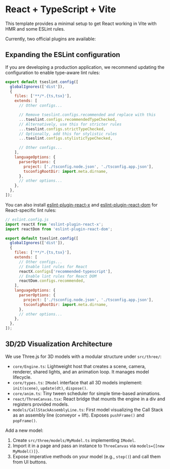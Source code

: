 # React + TypeScript + Vite

This template provides a minimal setup to get React working in Vite with HMR and some ESLint rules.

Currently, two official plugins are available:

## Expanding the ESLint configuration

If you are developing a production application, we recommend updating the configuration to enable type-aware lint rules:

```js
export default tseslint.config([
  globalIgnores(['dist']),
  {
    files: ['**/*.{ts,tsx}'],
    extends: [
      // Other configs...

      // Remove tseslint.configs.recommended and replace with this
      ...tseslint.configs.recommendedTypeChecked,
      // Alternatively, use this for stricter rules
      ...tseslint.configs.strictTypeChecked,
      // Optionally, add this for stylistic rules
      ...tseslint.configs.stylisticTypeChecked,

      // Other configs...
    ],
    languageOptions: {
      parserOptions: {
        project: ['./tsconfig.node.json', './tsconfig.app.json'],
        tsconfigRootDir: import.meta.dirname,
      },
      // other options...
    },
  },
]);
```

You can also install [eslint-plugin-react-x](https://github.com/Rel1cx/eslint-react/tree/main/packages/plugins/eslint-plugin-react-x) and [eslint-plugin-react-dom](https://github.com/Rel1cx/eslint-react/tree/main/packages/plugins/eslint-plugin-react-dom) for React-specific lint rules:

```js
// eslint.config.js
import reactX from 'eslint-plugin-react-x';
import reactDom from 'eslint-plugin-react-dom';

export default tseslint.config([
  globalIgnores(['dist']),
  {
    files: ['**/*.{ts,tsx}'],
    extends: [
      // Other configs...
      // Enable lint rules for React
      reactX.configs['recommended-typescript'],
      // Enable lint rules for React DOM
      reactDom.configs.recommended,
    ],
    languageOptions: {
      parserOptions: {
        project: ['./tsconfig.node.json', './tsconfig.app.json'],
        tsconfigRootDir: import.meta.dirname,
      },
      // other options...
    },
  },
]);
```

## 3D/2D Visualization Architecture

We use Three.js for 3D models with a modular structure under `src/three/`:

- `core/Engine.ts`: Lightweight host that creates a scene, camera, renderer, shared lights, and an animation loop. It manages model lifecycle.
- `core/types.ts`: `IModel` interface that all 3D models implement: `init(scene)`, `update(dt)`, `dispose()`.
- `core/anim.ts`: Tiny tween scheduler for simple time-based animations.
- `react/ThreeCanvas.tsx`: React bridge that mounts the engine in a div and registers provided models.
- `models/CallStackAssemblyLine.ts`: First model visualizing the Call Stack as an assembly line (conveyor + lift). Exposes `pushFrame()` and `popFrame()`.

Add a new model:

1. Create `src/three/models/MyModel.ts` implementing `IModel`.
2. Import it in a page and pass an instance to `ThreeCanvas` via `models={[new MyModel()]}`.
3. Expose imperative methods on your model (e.g., `step()`) and call them from UI buttons.
